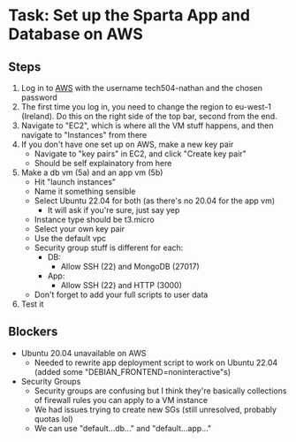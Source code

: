 # Task: Set up the Sparta App and Database on AWS

## Steps
1. Log in to [AWS](https://sparta-devops.signin.aws.amazon.com/console) with the username tech504-nathan and the chosen password
2. The first time you log in, you need to change the region to eu-west-1 (Ireland). Do this on the right side of the top bar, second from the end.
3. Navigate to "EC2", which is where all the VM stuff happens, and then navigate to "Instances" from there
4. If you don't have one set up on AWS, make a new key pair
   - Navigate to "key pairs" in EC2, and click "Create key pair"
   - Should be self explainatory from here
5. Make a db vm (5a) and an app vm (5b)
   - Hit "launch instances"
   - Name it something sensible
   - Select Ubuntu 22.04 for both (as there's no 20.04 for the app vm)
     - It will ask if you're sure, just say yep
   - Instance type should be t3.micro
   - Select your own key pair
   - Use the default vpc
   - Security group stuff is different for each:
     - DB:
       - Allow SSH (22) and MongoDB (27017)
     - App:
       - Allow SSH (22) and HTTP (3000) 
   - Don't forget to add your full scripts to user data
6. Test it

## Blockers
- Ubuntu 20.04 unavailable on AWS
  - Needed to rewrite app deployment script to work on Ubuntu 22.04 (added some "DEBIAN_FRONTEND=noninteractive"s)
- Security Groups
  - Security groups are confusing but I think they're basically collections of firewall rules you can apply to a VM instance
  - We had issues trying to create new SGs (still unresolved, probably quotas lol)
  - We can use "default...db..." and "default...app..."